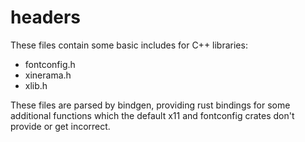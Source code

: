 # headers

These files contain some basic includes for C++ libraries:
- fontconfig.h
- xinerama.h
- xlib.h

These files are parsed by bindgen, providing rust bindings
for some additional functions which the default x11 and
fontconfig crates don't provide or get incorrect.
